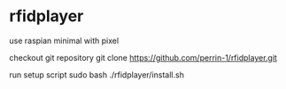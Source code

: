 # rfidplayer
use raspian minimal with pixel

checkout git repository
git clone https://github.com/perrin-1/rfidplayer.git

run setup script 
sudo bash ./rfidplayer/install.sh
